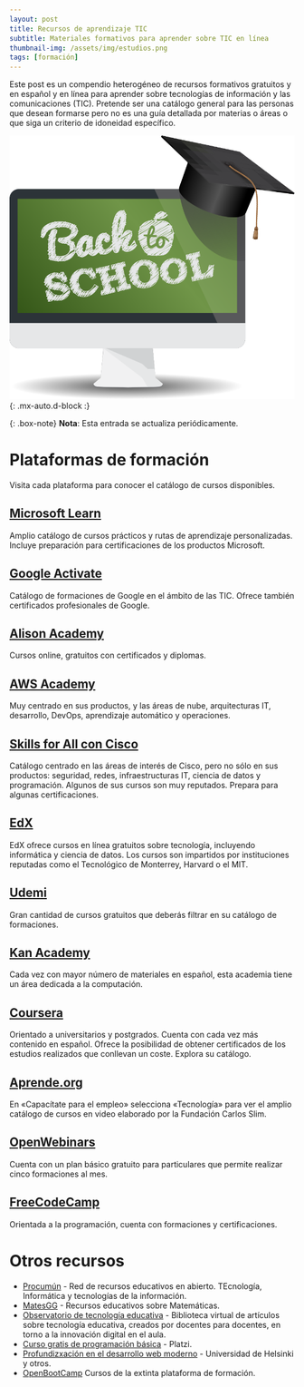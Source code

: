 ```yaml
---
layout: post
title: Recursos de aprendizaje TIC
subtitle: Materiales formativos para aprender sobre TIC en línea
thumbnail-img: /assets/img/estudios.png
tags: [formación]
---
```


Este post es un compendio heterogéneo de recursos formativos gratuitos y en español y en línea para aprender sobre tecnologías de información y las comunicaciones (TIC). Pretende ser una catálogo general para las personas que desean formarse pero no es una guía detallada por materias o áreas o que siga un criterio de idoneidad específico.

![Publicaciones](/assets/img/estudios.png){: .mx-auto.d-block :}

{: .box-note}
**Nota**: Esta entrada se actualiza periódicamente.

# Plataformas de formación

Visita cada plataforma para conocer el catálogo de cursos disponibles.

## [Microsoft Learn](https://learn.microsoft.com/es-es/)

Amplio catálogo de cursos prácticos y rutas de aprendizaje personalizadas. Incluye preparación para certificaciones de los productos Microsoft.

## [Google Activate](https://grow.google/intl/es/courses-and-tools/)

Catálogo de formaciones de Google en el ámbito de las TIC. Ofrece también certificados profesionales de Google.

## [Alison Academy](https://alison.com/es/cursos/it)

Cursos online, gratuitos con certificados y diplomas.

## [AWS Academy](https://aws.amazon.com/es/training/awsacademy/)

Muy centrado en sus productos, y las áreas de nube, arquitecturas IT, desarrollo, DevOps, aprendizaje automático y operaciones.

## [Skills for All con Cisco](https://skillsforall.com/es/)

Catálogo centrado en las áreas de interés de Cisco, pero no sólo en sus productos: seguridad, redes, infraestructuras IT, ciencia de datos y programación. Algunos de sus cursos son muy reputados. Prepara para algunas certificaciones.

## [EdX](https://www.edx.org/es)

EdX ofrece cursos en línea gratuitos sobre tecnología, incluyendo informática y ciencia de datos. Los cursos son impartidos por instituciones reputadas como el Tecnológico de Monterrey, Harvard o el MIT.

## [Udemi](https://www.udemy.com/)

Gran cantidad de cursos gratuitos que deberás filtrar en su catálogo de formaciones.

## [Kan Academy](https://es.khanacademy.org/computing)

Cada vez con mayor número de materiales en español, esta academia tiene un área dedicada a la computación.

## [Coursera](https://www.coursera.org/browse)

Orientado a universitarios y postgrados. Cuenta con cada vez más contenido en español. Ofrece la posibilidad de obtener certificados de los estudios realizados que conllevan un coste. Explora su catálogo.

## [Aprende.org](https://aprende.org/listado-cursos)

En «Capacítate para el empleo» selecciona «Tecnología» para ver el amplio catálogo de cursos en video elaborado por la Fundación Carlos Slim.

## [OpenWebinars](https://openwebinars.net/cursos/)

Cuenta con un plan básico gratuito para particulares que permite realizar cinco formaciones al mes.

## [FreeCodeCamp](https://www.freecodecamp.org/espanol/)

Orientada a la programación, cuenta con formaciones y certificaciones.

# Otros recursos

* [Procumún](https://procomun.intef.es/search-full?f%5B0%5D=knowledgearea_keyword%3AInform%C3%A1tica%20y%20Tecnolog%C3%ADas%20de%20la%20Informaci%C3%B3n&f%5B1%5D=knowledgearea_keyword%3ATecnolog%C3%ADas) - Red de recursos educativos en abierto. TEcnología, Informática y tecnologías de la información.
* [MatesGG](https://intef.es/recursos-educativos/matesgg/) - Recursos educativos sobre Matemáticas.
* [Observatorio de tecnología educativa](https://intef.es/recursos-educativos/observatorio-de-tecnologia-educativa/) - Biblioteca virtual de artículos sobre tecnología educativa, creados por docentes para docentes, en torno a la innovación digital en el aula.
* [Curso gratis de programación básica](https://platzi.com/cursos/programacion-basica/) - Platzi.
* [Profundizxación en el desarrollo web moderno](https://fullstackopen.com/es/) - Universidad de Helsinki y otros.
* [OpenBootCamp](https://www.youtube.com/@OpenBootcamp/playlists) Cursos de la extinta plataforma de formación.
